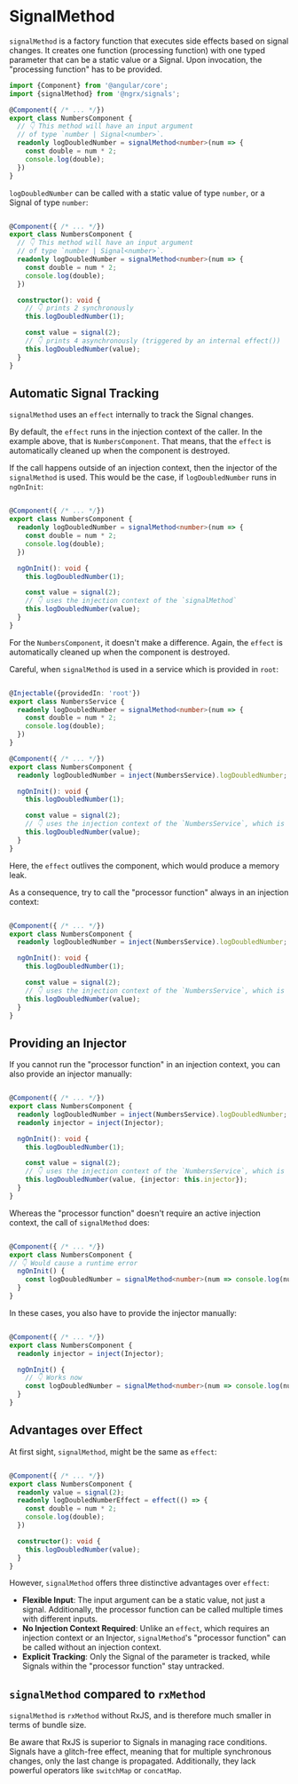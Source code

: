 # SignalMethod

`signalMethod` is a factory function that executes side effects based on signal changes. It creates one function (processing function) with one typed parameter that can be a static value or a Signal. Upon invocation, the "processing function" has to be provided.

```ts
import {Component} from '@angular/core';
import {signalMethod} from '@ngrx/signals';

@Component({ /* ... */})
export class NumbersComponent {
  // 👇 This method will have an input argument
  // of type `number | Signal<number>`.
  readonly logDoubledNumber = signalMethod<number>(num => {
    const double = num * 2;
    console.log(double);
  })
}
```

`logDoubledNumber` can be called with a static value of type `number`, or a Signal of type `number`:

```ts

@Component({ /* ... */})
export class NumbersComponent {
  // 👇 This method will have an input argument
  // of type `number | Signal<number>`.
  readonly logDoubledNumber = signalMethod<number>(num => {
    const double = num * 2;
    console.log(double);
  })

  constructor(): void {
    // 👇 prints 2 synchronously
    this.logDoubledNumber(1);

    const value = signal(2);
    // 👇 prints 4 asynchronously (triggered by an internal effect())
    this.logDoubledNumber(value);
  }
}
```

## Automatic Signal Tracking

`signalMethod` uses an `effect` internally to track the Signal changes.

By default, the `effect` runs in the injection context of the caller. In the example above, that is `NumbersComponent`. That means, that the `effect` is automatically cleaned up when the component is destroyed.

If the call happens outside of an injection context, then the injector of the `signalMethod` is used. This would be the case, if `logDoubledNumber` runs in `ngOnInit`:

```ts

@Component({ /* ... */})
export class NumbersComponent {
  readonly logDoubledNumber = signalMethod<number>(num => {
    const double = num * 2;
    console.log(double);
  })

  ngOnInit(): void {
    this.logDoubledNumber(1);

    const value = signal(2);
    // 👇 uses the injection context of the `signalMethod`
    this.logDoubledNumber(value);
  }
}
```

For the `NumbersComponent`, it doesn't make a difference. Again, the `effect` is automatically cleaned up when the component is destroyed.

Careful, when `signalMethod` is used in a service which is provided in `root`:

```ts

@Injectable({providedIn: 'root'})
export class NumbersService {
  readonly logDoubledNumber = signalMethod<number>(num => {
    const double = num * 2;
    console.log(double);
  })
}

@Component({ /* ... */})
export class NumbersComponent {
  readonly logDoubledNumber = inject(NumbersService).logDoubledNumber;

  ngOnInit(): void {
    this.logDoubledNumber(1);

    const value = signal(2);
    // 👇 uses the injection context of the `NumbersService`, which is root.
    this.logDoubledNumber(value);
  }
}
```

Here, the `effect` outlives the component, which would produce a memory leak.

As a consequence, try to call the "processor function" always in an injection context:

```ts

@Component({ /* ... */})
export class NumbersComponent {
  readonly logDoubledNumber = inject(NumbersService).logDoubledNumber;

  ngOnInit(): void {
    this.logDoubledNumber(1);

    const value = signal(2);
    // 👇 uses the injection context of the `NumbersService`, which is root.
    this.logDoubledNumber(value);
  }
}
```

## Providing an Injector

If you cannot run the "processor function" in an injection context, you can also provide an injector manually:

```ts

@Component({ /* ... */})
export class NumbersComponent {
  readonly logDoubledNumber = inject(NumbersService).logDoubledNumber;
  readonly injector = inject(Injector);

  ngOnInit(): void {
    this.logDoubledNumber(1);

    const value = signal(2);
    // 👇 uses the injection context of the `NumbersService`, which is root.
    this.logDoubledNumber(value, {injector: this.injector});
  }
}
```

Whereas the "processor function" doesn't require an active injection context, the call of `signalMethod` does:

```ts

@Component({ /* ... */})
export class NumbersComponent {
// 👇 Would cause a runtime error
  ngOnInit() {
    const logDoubledNumber = signalMethod<number>(num => console.log(num * 2));
  }
}
```

In these cases, you also have to provide the injector manually:

```ts

@Component({ /* ... */})
export class NumbersComponent {
  readonly injector = inject(Injector);

  ngOnInit() {
    // 👇 Works now
    const logDoubledNumber = signalMethod<number>(num => console.log(num * 2), {injector: this.injector});
  }
}
```

## Advantages over Effect

At first sight, `signalMethod`, might be the same as `effect`:

```ts

@Component({ /* ... */})
export class NumbersComponent {
  readonly value = signal(2);
  readonly logDoubledNumberEffect = effect(() => {
    const double = num * 2;
    console.log(double);
  })

  constructor(): void {
    this.logDoubledNumber(value);
  }
}
```

However, `signalMethod` offers three distinctive advantages over `effect`:

- **Flexible Input**: The input argument can be a static value, not just a signal. Additionally, the processor function can be called multiple times with different inputs.
- **No Injection Context Required**: Unlike an `effect`, which requires an injection context or an Injector, `signalMethod`'s "processor function" can be called without an injection context.
- **Explicit Tracking**: Only the Signal of the parameter is tracked, while Signals within the "processor function" stay untracked.

## `signalMethod` compared to `rxMethod`

`signalMethod` is `rxMethod` without RxJS, and is therefore much smaller in terms of bundle size.

Be aware that RxJS is superior to Signals in managing race conditions. Signals have a glitch-free effect, meaning that for multiple synchronous changes, only the last change is propagated. Additionally, they lack powerful operators like `switchMap` or `concatMap`.
